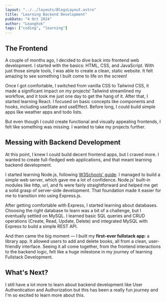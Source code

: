 ```yaml
---
layout: "../../layouts/BlogsLayout.astro"
title: "Learning Backend Development"
pubDate: "4 Oct 2024"
author: "Leanghok"
tags: ["coding", "learning"]
---
```


## The Frontend

A couple of months ago, I decided to dive back into frontend web development. I started with the
basics: HTML, CSS, and JavaScript. With just those simple tools, I was able to create a
clean, static website. It felt amazing to see something I built come to life on the screen!

Once I got comfortable, I switched from vanilla CSS to Tailwind CSS, it made a significant impact on my projects!
Tailwind streamlined my workflow, and it took me just one day to get the hang of it. After that, I started
learning React. I focused on basic concepts like components and hooks, including useState and useEffect.
Before long, I could build simple apps like weather apps and todo lists.

But even though I could create functional and visually appealing frontends, I felt like something was missing.
I wanted to take my projects further.

## Messing with Backend Development

At this point, I knew I could build decent frontend apps, but I craved more. I wanted to create
full-fledged web applications, and that meant learning backend development.

I started learning Node.js, following [W3Schools' guide](https://www.w3schools.com/nodejs/nodejs_get_started.asp).
I managed to build a simple web server, which gave me a lot of confidence. Node.js' built-in modules like
http, url, and fs were fairly straightforward and helped me get a solid grasp of server-side development. That
foundation made it easier for me to transition into using Express.js.

After getting comfortable with Express, I started learning about databases. Choosing the right
database to learn was a bit of a challenge, but I eventually settled on MySQL. I learned basic SQL queries and CRUD
operations (Create, Read, Update, Delete) and integrated MySQL with Express to build a simple REST API.

And then came the big moment — I built my **first-ever fullstack app**: a library app.
It allowed users to add and delete books, all from a clean, user-friendly interface. Seeing it all come
together, from the frontend interactions to the backend logic, felt like a huge milestone in my journey
of learning Fullstack Development.

## What's Next?

I still have a lot more to learn about backend development like User Authentication and Authorization but this has been
a really fun journey and I'm so excited to learn more about this.

